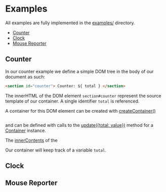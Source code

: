 Examples
========

All examples are fully implemented in the [examples/](../examples)
directory.

* [Counter](#counter)
* [Clock](#clock)
* [Mouse Reporter](#mouse-reporter)

## Counter

In our counter example we define a simple DOM tree in the body of our
document as such:

```html
<section id="counter"> Counter: ${ total } </section>
```

The innerHTML of the DOM element `section#counter` represent the source
template of our container. A single identifier `total` is referenced.

A container for this DOM element can be created with
[createContainer()][createContainer()]

```js
```

and
can be defined with calls to the [update({total: value})][.update()] method for a
[Container][Container()] instance.

The [innerContents][.innerContents] of the 

Our container will keep track of a variable `total`.

## Clock

## Mouse Reporter



[createContainer()]: api.md#createcontainerdomelement-element-initialstate-object-reducers-function-container
[Container()]: api.md#class-container
[.update()]: api.md#updatedata-object-propagate-boolean-container
[.innerContents]: api.md#innercontents-string
